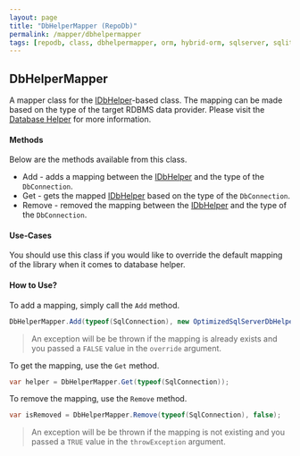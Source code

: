 ```yaml
---
layout: page
title: "DbHelperMapper (RepoDb)"
permalink: /mapper/dbhelpermapper
tags: [repodb, class, dbhelpermapper, orm, hybrid-orm, sqlserver, sqlite, mysql, postgresql]
---
```


## DbHelperMapper

A mapper class for the [IDbHelper](/interface/idbhelper)-based class. The mapping can be made based on the type of the target RDBMS data provider. Please visit the [Database Helper](/extensibility/databasehelper) for more information.

#### Methods

Below are the methods available from this class.

- Add - adds a mapping between the [IDbHelper](/interface/idbhelper) and the type of the `DbConnection`.
- Get - gets the mapped [IDbHelper](/interface/idbhelper) based on the type of the `DbConnection`.
- Remove - removed the mapping between the [IDbHelper](/interface/idbhelper) and the type of the `DbConnection`.

#### Use-Cases

You should use this class if you would like to override the default mapping of the library when it comes to database helper.

#### How to Use?

To add a mapping, simply call the `Add` method.

```csharp
DbHelperMapper.Add(typeof(SqlConnection), new OptimizedSqlServerDbHelper(), true);
```

> An exception will be be thrown if the mapping is already exists and you passed a `FALSE` value in the `override` argument.

To get the mapping, use the `Get` method.

```csharp
var helper = DbHelperMapper.Get(typeof(SqlConnection));
```

To remove the mapping, use the `Remove` method.

```csharp
var isRemoved = DbHelperMapper.Remove(typeof(SqlConnection), false);
```

> An exception will be be thrown if the mapping is not existing and you passed a `TRUE` value in the `throwException` argument.

